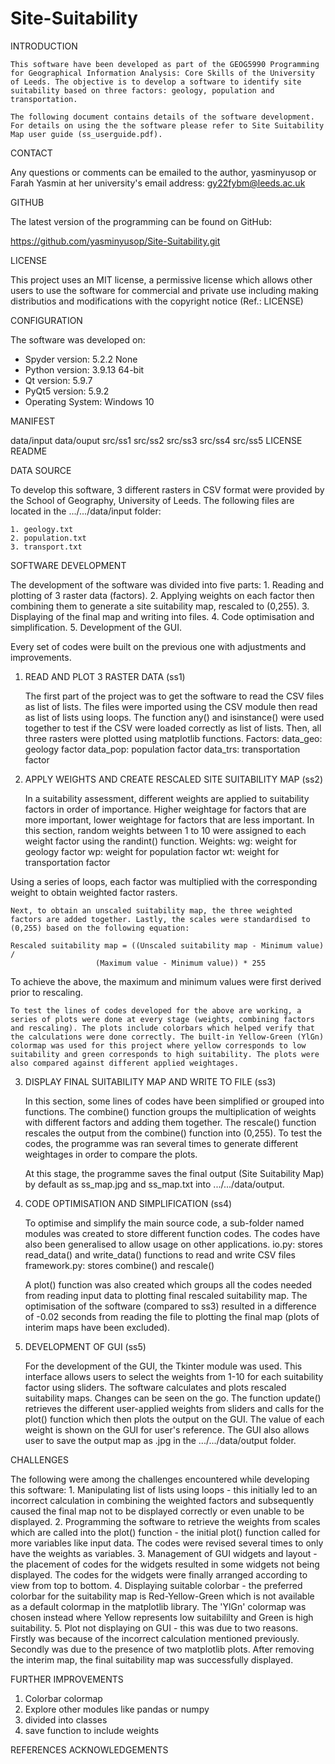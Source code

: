 # Site-Suitability


INTRODUCTION

	This software have been developed as part of the GEOG5990 Programming for Geographical Information Analysis: Core Skills of the University of Leeds. The objective is to develop a software to identify site suitability based on three factors: geology, population and transportation. 

	The following document contains details of the software development. For details on using the the software please refer to Site Suitability Map user guide (ss_userguide.pdf).    


CONTACT

Any questions or comments can be emailed to the author, yasminyusop or Farah Yasmin at her university's email address: gy22fybm@leeds.ac.uk


GITHUB

The latest version of the programming can be found on GitHub:

https://github.com/yasminyusop/Site-Suitability.git


LICENSE

This project uses an MIT license, a permissive license which allows other users to use the software for commercial and private use including making distributios and modifications with the copyright notice (Ref.: LICENSE)


CONFIGURATION

The software was developed on:
* Spyder version: 5.2.2 None
* Python version: 3.9.13 64-bit
* Qt version: 5.9.7
* PyQt5 version: 5.9.2
* Operating System: Windows 10


MANIFEST

data/input 
data/ouput
src/ss1
src/ss2
src/ss3
src/ss4
src/ss5
LICENSE
README



DATA SOURCE

To develop this software, 3 different rasters in CSV format were provided by the School of Geography, University of Leeds. The following files are located in the .../.../data/input folder:

	1. geology.txt
	2. population.txt
	3. transport.txt



SOFTWARE DEVELOPMENT

The development of the software was divided into five parts: 
	1. Reading and plotting of 3 raster data (factors).
	2. Applying weights on each factor then combining them to generate a site suitability map, rescaled to (0,255).
	3. Displaying of the final map and writing into files.
	4. Code optimisation and simplification.
	5. Development of the GUI.

Every set of codes were built on the previous one with adjustments and improvements.


1. READ AND PLOT 3 RASTER DATA (ss1)

	The first part of the project was to get the software to read the CSV files as list of lists. The files were imported using the CSV module then read as list of lists using loops. The function any() and isinstance() were used together to test if the CSV were loaded correctly as list of lists. Then, all three rasters were plotted using matplotlib functions.
	Factors:
	data_geo: geology factor
	data_pop: population factor
	data_trs: transportation factor

2. APPLY WEIGHTS AND CREATE RESCALED SITE SUITABILITY MAP (ss2)

	In a suitability assessment, different weights are applied to suitability factors in order of importance. Higher weightage for factors that are more important, lower weightage for factors that are less important. In this section, random weights between 1 to 10 were assigned to each weight factor using the randint() function. 
	Weights:
	wg: weight for geology factor
	wp: weight for population factor
	wt: weight for transportation factor

Using a series of loops, each factor was multiplied with the corresponding weight to obtain weighted factor rasters. 

	Next, to obtain an unscaled suitability map, the three weighted factors are added together. Lastly, the scales were standardised to (0,255) based on the following equation:
	
	Rescaled suitability map = ((Unscaled suitability map - Minimum value) /
					   (Maximum value - Minimum value)) * 255

To achieve the above, the maximum and minimum values were first derived prior to rescaling. 

	To test the lines of codes developed for the above are working, a series of plots were done at every stage (weights, combining factors and rescaling). The plots include colorbars which helped verify that the calculations were done correctly. The built-in Yellow-Green (YlGn) colormap was used for this project where yellow corresponds to low suitability and green corresponds to high suitability. The plots were also compared against different applied weightages. 

3. DISPLAY FINAL SUITABILITY MAP AND WRITE TO FILE (ss3)
 
	In this section, some lines of codes have been simplified or grouped into functions. The combine() function groups the multiplication of weights with different factors and adding them together. The rescale() function rescales the output from the combine() function into (0,255). To test the codes, the programme was ran several times to generate different weightages in order to compare the plots.

	At this stage, the programme saves the final output (Site Suitability Map) by default as ss_map.jpg and ss_map.txt into .../.../data/output.

4. CODE OPTIMISATION AND SIMPLIFICATION (ss4)

	To optimise and simplify the main source code, a sub-folder named modules was created to store different function codes. The codes have also been generalised to allow usage on other applications.
	io.py: stores read_data() and write_data() functions to read and write CSV files
	framework.py: stores combine() and rescale()

	A plot() function was also created which groups all the codes needed from reading input data to plotting final rescaled suitability map. The optimisation of the software (compared to ss3) resulted in a difference of -0.02 seconds from reading the file to plotting the final map (plots of interim maps have been excluded).

5. DEVELOPMENT OF GUI (ss5)

	For the development of the GUI, the Tkinter module was used. This interface allows users to select the weights from 1-10 for each suitability factor using sliders. The software calculates and plots rescaled suitability maps. Changes can be seen on the go. The function update() retrieves the different user-applied weights from sliders and calls for the plot() function which then plots the output on the GUI. The value of each weight is shown on the GUI for user's reference. The GUI also allows user to save the output map as .jpg in the .../.../data/output folder. 


CHALLENGES

The following were among the challenges encountered while developing this software:
	1. Manipulating list of lists using loops - this initially led to an incorrect calculation in combining the weighted factors and subsequently caused the final map not to be displayed correctly or even unable to be displayed.
	2. Programming the software to retrieve the weights from scales which are called into the plot() function - the initial plot() function called for more variables like input data. The codes were revised several times to only have the weights as variables.
	3. Management of GUI widgets and layout - the placement of codes for the widgets resulted in some widgets not being displayed. The codes for the widgets were finally arranged according to view from top to bottom. 
	4. Displaying suitable colorbar - the preferred colorbar for the suitability map is Red-Yellow-Green which is not available as a default colormap in the matplotlib library. The 'YlGn' colormap was chosen instead where Yellow represents low suitabililty and Green is high suitability.
	5. Plot not displaying on GUI - this was due to two reasons. Firstly was because of the incorrect calculation mentioned previously. Secondly was due to the presence of two matplotlib plots. After removing the interim map, the final suitability map was successfully displayed.
   	

FURTHER IMPROVEMENTS
1. Colorbar colormap
2. Explore other modules like pandas or numpy 
3. divided into classes
4. save function to include weights

REFERENCES
ACKNOWLEDGEMENTS

